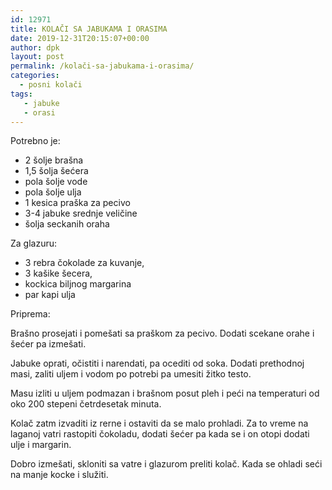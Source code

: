 ```yaml
---
id: 12971
title: KOLAČI SA JABUKAMA I ORASIMA
date: 2019-12-31T20:15:07+00:00
author: dpk
layout: post
permalink: /kolači-sa-jabukama-i-orasima/
categories:
  - posni kolači
tags:
   - jabuke
   - orasi
---
```

Potrebno je:
 
* 2 šolje brašna
* 1,5 šolja šećera
* pola šolje vode
* pola šolje ulja
* 1 kesica praška za pecivo
* 3-4 jabuke srednje veličine
* šolja seckanih oraha

Za glazuru: 

* 3 rebra čokolade za kuvanje, 
* 3 kašike šecera,
* kockica biljnog margarina 
* par kapi ulja


Priprema: 

Brašno prosejati i pomešati sa praškom za pecivo. Dodati scekane orahe i šećer pa izmešati.

Jabuke oprati, očistiti i narendati, pa ocediti od soka. Dodati prethodnoj masi, zaliti uljem i vodom po potrebi pa umesiti žitko testo. 

Masu izliti u uljem podmazan i brašnom posut pleh i peći na
temperaturi od oko 200 stepeni četrdesetak minuta. 

Kolač zatm izvaditi iz rerne i ostaviti da se malo prohladi. Za to vreme na laganoj vatri rastopiti čokoladu, dodati šećer pa kada se i on otopi dodati ulje i margarin.

Dobro izmešati, skloniti sa vatre i glazurom preliti kolač. Kada se ohladi seći na manje kocke i služiti.